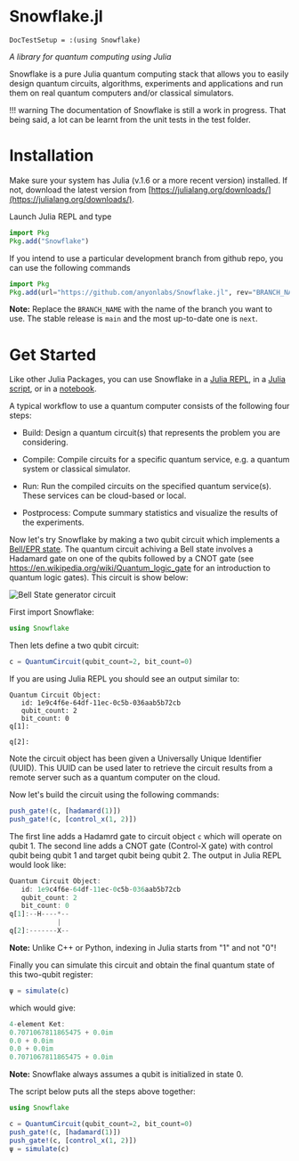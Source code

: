 # Snowflake.jl
```@meta
DocTestSetup = :(using Snowflake)
```
*A library for quantum computing using Julia*


Snowflake is a pure Julia quantum computing stack that allows you to easily design quantum circuits, algorithms, experiments and applications and run them on real quantum computers and/or classical simulators. 

!!! warning
    The documentation of Snowflake is still a work in progress. That being said, a lot can be learnt from the unit tests in the test folder.

# Installation

Make sure your system has Julia (v.1.6 or a more recent version)   installed. If not, download the latest version from [https://julialang.org/downloads/](https://julialang.org/downloads/).

Launch Julia REPL and type
```julia
import Pkg
Pkg.add("Snowflake")
```
If you intend to use a particular development branch from github repo, you can use the following commands
```julia
import Pkg
Pkg.add(url="https://github.com/anyonlabs/Snowflake.jl", rev="BRANCH_NAME")
```

**Note:** Replace the `BRANCH_NAME` with the name of the branch you want to use. The stable release is `main` and the most up-to-date one is `next`.


# Get Started
Like other Julia Packages, you can use Snowflake in a [Julia REPL](https://docs.julialang.org/en/v1/stdlib/REPL/), in a [Julia script](https://docs.julialang.org/en/v1/manual/getting-started/), or in a [notebook](https://docs.julialang.org/en/v1/manual/getting-started/).

A typical workflow to use a quantum computer consists of the following four steps:

- Build: Design a quantum circuit(s) that represents the problem you are considering.

- Compile: Compile circuits for a specific quantum service, e.g. a quantum system or classical simulator.

- Run: Run the compiled circuits on the specified quantum service(s). These services can be cloud-based or local.

- Postprocess: Compute summary statistics and visualize the results of the experiments.

Now let's try Snowflake by making a two qubit circuit which implements a [Bell/EPR state](https://en.wikipedia.org/wiki/Bell_state). The quantum circuit achiving a Bell state involves a Hadamard gate on one of the qubits followed by a CNOT gate (see https://en.wikipedia.org/wiki/Quantum_logic_gate for an introduction to quantum logic gates). This circuit is show below:

![Bell State generator circuit](https://upload.wikimedia.org/wikipedia/commons/f/fc/The_Hadamard-CNOT_transform_on_the_zero-state.png)

First import Snowflake:

```julia
using Snowflake
```

Then lets define a two qubit circuit:

```julia
c = QuantumCircuit(qubit_count=2, bit_count=0)
```

If you are using Julia REPL you should see an output similar to:

```
Quantum Circuit Object:
   id: 1e9c4f6e-64df-11ec-0c5b-036aab5b72cb
   qubit_count: 2
   bit_count: 0
q[1]:

q[2]:
```

Note the circuit object has been given a Universally Unique Identifier (UUID). This UUID can be used later to retrieve the circuit results from a remote server such as a quantum computer on the cloud.

Now let's build the circuit using the following commands:

```julia
push_gate!(c, [hadamard(1)])
push_gate!(c, [control_x(1, 2)])
```

The first line adds a Hadamrd gate to circuit object `c` which will operate on qubit 1. The second line adds a CNOT gate (Control-X gate) with control qubit being qubit 1 and target qubit being qubit 2. The output in Julia REPL would look like:

```julia
Quantum Circuit Object:
   id: 1e9c4f6e-64df-11ec-0c5b-036aab5b72cb
   qubit_count: 2
   bit_count: 0
q[1]:--H----*--
            |
q[2]:-------X--
```

**Note:** Unlike C++ or Python, indexing in Julia starts from "1" and not "0"!

Finally you can simulate this circuit and obtain the final quantum state of this two-qubit register:

```julia
ψ = simulate(c)
```

which would give:

```julia
4-element Ket:
0.7071067811865475 + 0.0im
0.0 + 0.0im
0.0 + 0.0im
0.7071067811865475 + 0.0im
```

**Note:** Snowflake always assumes a qubit is initialized in state 0.

The script below puts all the steps above together:

```julia
using Snowflake

c = QuantumCircuit(qubit_count=2, bit_count=0)
push_gate!(c, [hadamard(1)])
push_gate!(c, [control_x(1, 2)])
ψ = simulate(c)
```





